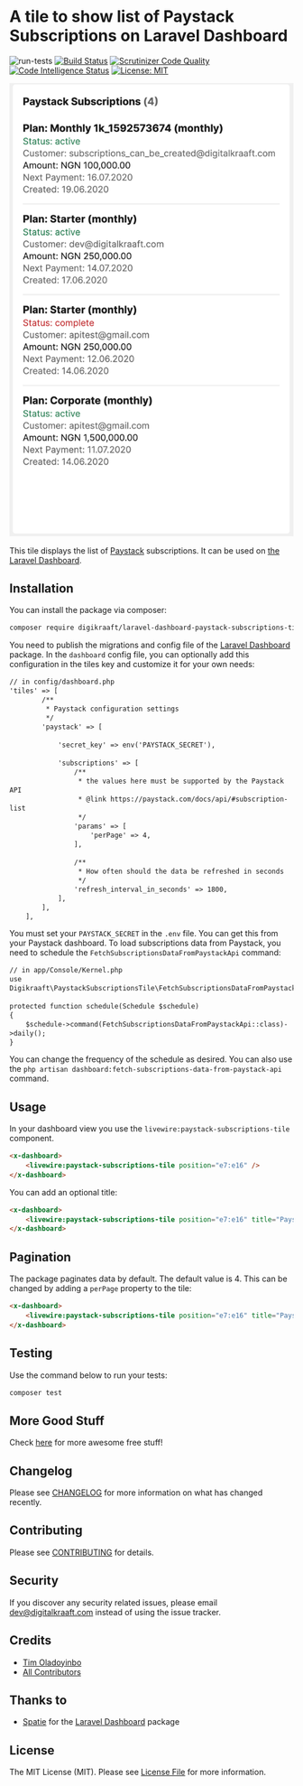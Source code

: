 # A tile to show list of Paystack Subscriptions on Laravel Dashboard
![run-tests](https://github.com/digikraaft/laravel-dashboard-paystack-subscriptions-tile/workflows/run-tests/badge.svg)
[![Build Status](https://scrutinizer-ci.com/g/digikraaft/laravel-dashboard-paystack-subscriptions-tile/badges/build.png?b=master)](https://scrutinizer-ci.com/g/digikraaft/laravel-dashboard-paystack-subscriptions-tile/build-status/master)
[![Scrutinizer Code Quality](https://scrutinizer-ci.com/g/digikraaft/laravel-dashboard-paystack-subscriptions-tile/badges/quality-score.png?b=master)](https://scrutinizer-ci.com/g/digikraaft/laravel-dashboard-paystack-subscriptions-tile/?branch=master)
[![Code Intelligence Status](https://scrutinizer-ci.com/g/digikraaft/laravel-dashboard-paystack-subscriptions-tile/badges/code-intelligence.svg?b=master)](https://scrutinizer-ci.com/code-intelligence)
[![License: MIT](https://img.shields.io/badge/License-MIT-green.svg)](https://opensource.org/licenses/MIT)

![alt Paystack Subscriptions](docs/paystack-subscriptions-data.png)

This tile displays the list of [Paystack](https://paystack.com) subscriptions. 
It can be used on [the Laravel Dashboard](https://docs.spatie.be/laravel-dashboard).

## Installation

You can install the package via composer:

```bash
composer require digikraaft/laravel-dashboard-paystack-subscriptions-tile
```
You need to publish the migrations and config file of the [Laravel Dashboard](https://github.com/spatie/laravel-dashboard) package.
In the `dashboard` config file, you can optionally add this configuration in the tiles key and customize it for your own needs:
```
// in config/dashboard.php
'tiles' => [
        /**
         * Paystack configuration settings
         */
        'paystack' => [

            'secret_key' => env('PAYSTACK_SECRET'),

            'subscriptions' => [
                /**
                 * the values here must be supported by the Paystack API
                 * @link https://paystack.com/docs/api/#subscription-list
                 */
                'params' => [
                    'perPage' => 4,
                ],

                /**
                 * How often should the data be refreshed in seconds
                 */
                'refresh_interval_in_seconds' => 1800,
            ],
        ],
    ],
```
You must set your `PAYSTACK_SECRET` in the `.env` file. You can get this from your Paystack dashboard. 
To load subscriptions data from Paystack, you need to schedule the `FetchSubscriptionsDataFromPaystackApi`
command:
```
// in app/Console/Kernel.php
use Digikraaft\PaystackSubscriptionsTile\FetchSubscriptionsDataFromPaystackApi;

protected function schedule(Schedule $schedule)
{
    $schedule->command(FetchSubscriptionsDataFromPaystackApi::class)->daily();
}
```
You can change the frequency of the schedule as desired. You can also use the
`php artisan dashboard:fetch-subscriptions-data-from-paystack-api` command.

## Usage
In your dashboard view you use the `livewire:paystack-subscriptions-tile` component.
```html
<x-dashboard>
    <livewire:paystack-subscriptions-tile position="e7:e16" />
</x-dashboard>
```
You can add an optional title:
```html
<x-dashboard>
    <livewire:paystack-subscriptions-tile position="e7:e16" title="Paystack Subscriptions" />
</x-dashboard>
```

## Pagination
The package paginates data by default. The default value is 4. This can be changed by adding a `perPage`
property to the tile:
```html
<x-dashboard>
    <livewire:paystack-subscriptions-tile position="e7:e16" title="Paystack Subscriptions" perPage="10" />
</x-dashboard>
```

## Testing
Use the command below to run your tests:
``` bash
composer test
```

## More Good Stuff
Check [here](https://github.com/digikraaft) for more awesome free stuff!

## Changelog
Please see [CHANGELOG](CHANGELOG.md) for more information on what has changed recently.

## Contributing
Please see [CONTRIBUTING](CONTRIBUTING.md) for details.

## Security
If you discover any security related issues, please email dev@digitalkraaft.com instead of using the issue tracker.

## Credits
- [Tim Oladoyinbo](https://github.com/timoladoyinbo)
- [All Contributors](../../contributors)

## Thanks to
- [Spatie](https://github.com/spatie/) for the [Laravel Dashboard](https://github.com/spatie/laravel-dashboard) package

## License
The MIT License (MIT). Please see [License File](LICENSE.md) for more information.
